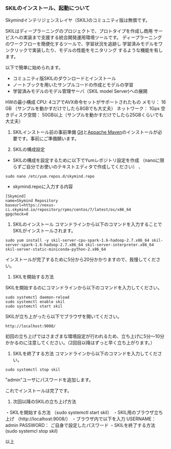 

### SKILのインストール、起動について

Skymindインテリジェンスレイヤ（SKIL)のコミュニティ版は無償です。

SKILはディープラーニングのプロジェクトで、プロトタイプを作成し商用
サービスへの実装まで支援する統合開発運用環境ツールです。
ディープラーニングのワークフローを簡便化するツールで、学習状況を追跡し
学習済みモデルをワンクリックで実装したり、モデルの性能をモニタリング
するような機能を有します。

以下で簡単に始められます。

  - コミュニティ版SKILのダウンロードとインストール
  - ノートブックを用いたサンプルコードの作成とモデルの学習
  - 学習済みモデルのモデル管理サーバ（SKIL model Server)への展開

HWの最小構成
  CPU: 4コアでAVX命令セットがサポートされたもの
  メモリ： 16 GB （サンプルを動かすだけでしたら8GBでも大丈夫）
  ネットワーク： 1Gps
  空きディスク空間：  50GB以上（サンプルを動かすだけでしたら25GBくらいでも大丈夫）

1. SKILインストール前の事前準備
  <a href="https://git-scm.com/book/en/v2/Getting-Started-Installing-Git#Installing-on-Linux">Git</a>と<a href="https://maven.apache.org/install.html">Appache Maven</a>のインストールが必要です。事前にご準備願います。

1. SKILの構成設定
  - SKILの構成を設定するために以下でYumレポジトリ設定を作成
    （nanoに限らずご自分でお使いのテキストエディタで作成してください）
、
```
sudo nano /etc/yum.repos.d/skymind.repo
```

  - skymind.repoに入力する内容

```
[Skymind]
name=Skymind Repository
baseurl=https://nexus-ci.skymind.io/repository/rpms/centos/7/latest/os/x86_64
gpgcheck=0
```
1. SKILのインストール
  コマンドラインから以下のコマンドを入力することでSKILがインストールされます。

```
sudo yum install -y skil-server-cpu-spark-1.6-hadoop-2.7.x86_64 skil-server-spark-1.6-hadoop-2.7.x86_64 skil-server-interpreter.x86_64 skil-server-static-miniconda-python-2.x86_64
```

インストールが完了するために5分から20分かかりますので、我慢してください。

1. SKILを開始する方法

  SKILを開始するのにコマンドラインから以下のコマンドを入力してください。

```
sudo systemctl daemon-reload
sudo systemctl enable skil
sudo systemctl start skil
```

SKILが立ち上がったら以下でブラウザを開いてください。

```
http://localhost:9008/
```

初回の立ち上げではさまざまな環境設定が行われるため、立ち上げに5分〜10分
かかるのに注意してください。（2回目以降はずっと早く立ち上がります。）

1. SKILを終了する方法
  コマンドラインから以下のコマンドを入力してください。

```
sudo systemctl stop skil
```

"admin"ユーザにパスワードを追加します。

これでインストールは完了です。

1. 次回以降のSKILの立ち上げ方法

・SKILを開始する方法   （sudo systemctl start skil）
・SKIL用のブラウザ立ち上げ （http://localhost:9008/）
・ブラウザ内で以下を入力
   USERNAME： admin
   PASSWORD： ご自身で設定したパスワード
・SKILを終了する方法    (sudo systemcl stop skil)

以上
